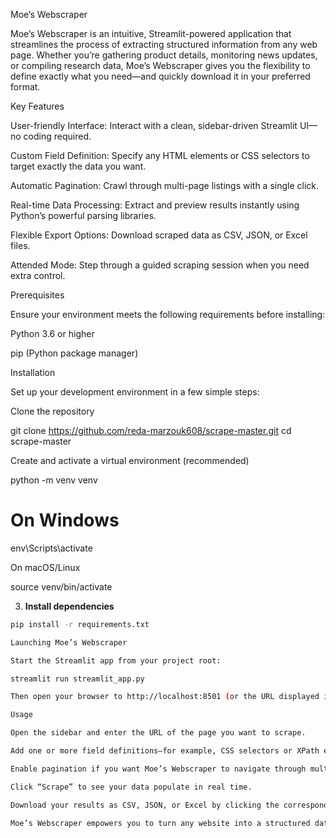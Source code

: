 Moe’s Webscraper

Moe’s Webscraper is an intuitive, Streamlit-powered application that streamlines the process of extracting structured information from any web page. Whether you’re gathering product details, monitoring news updates, or compiling research data, Moe’s Webscraper gives you the flexibility to define exactly what you need—and quickly download it in your preferred format.

Key Features

User-friendly Interface: Interact with a clean, sidebar-driven Streamlit UI—no coding required.

Custom Field Definition: Specify any HTML elements or CSS selectors to target exactly the data you want.

Automatic Pagination: Crawl through multi-page listings with a single click.

Real-time Data Processing: Extract and preview results instantly using Python’s powerful parsing libraries.

Flexible Export Options: Download scraped data as CSV, JSON, or Excel files.

Attended Mode: Step through a guided scraping session when you need extra control.

Prerequisites

Ensure your environment meets the following requirements before installing:

Python 3.6 or higher

pip (Python package manager)

Installation

Set up your development environment in a few simple steps:

Clone the repository

git clone https://github.com/reda-marzouk608/scrape-master.git
cd scrape-master

Create and activate a virtual environment (recommended)

python -m venv venv
# On Windows

env\Scripts\activate

On macOS/Linux

source venv/bin/activate

3. **Install dependencies**
```bash
pip install -r requirements.txt

Launching Moe’s Webscraper

Start the Streamlit app from your project root:

streamlit run streamlit_app.py

Then open your browser to http://localhost:8501 (or the URL displayed in your terminal).

Usage

Open the sidebar and enter the URL of the page you want to scrape.

Add one or more field definitions—for example, CSS selectors or XPath expressions—to pinpoint the data elements you need.

Enable pagination if you want Moe’s Webscraper to navigate through multiple pages automatically.

Click “Scrape” to see your data populate in real time.

Download your results as CSV, JSON, or Excel by clicking the corresponding button.

Moe’s Webscraper empowers you to turn any website into a structured dataset—fast, reliably, and without writing a single line of parsing code.
